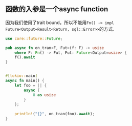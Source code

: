 ## 函数的入参是一个async function
因为我们使用了trait bound，所以不能用`Fn() -> impl Future<Output=Result<Return, sql::Error>>`的方式.

```rust
use core::future::Future;

pub async fn on_tran<F, Fut>(f: F) -> usize 
    where F: Fn() -> Fut, Fut: Future<Output=usize> {
    f().await
}


#[tokio::main]
async fn main() {
    let foo = || {
        async {
            8 as usize
        }
    };
    
    println!("{}", on_tran(foo).await);
}
```
